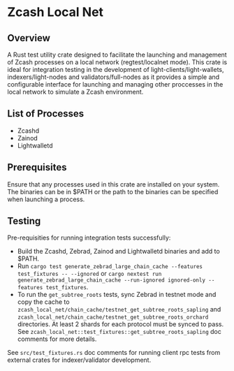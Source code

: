 # Zcash Local Net

## Overview

A Rust test utility crate designed to facilitate the launching and management of Zcash processes on a local network (regtest/localnet mode). This crate is ideal for integration testing in the development of light-clients/light-wallets, indexers/light-nodes and validators/full-nodes as it provides a simple and configurable interface for launching and managing other proccesses in the local network to simulate a Zcash environment.

## List of Processes

- Zcashd
- Zainod
- Lightwalletd

## Prerequisites

Ensure that any processes used in this crate are installed on your system. The binaries can be in $PATH or the path to the binaries can be specified when launching a process.

## Testing

Pre-requisities for running integration tests successfully:
- Build the Zcashd, Zebrad, Zainod and Lightwalletd binaries and add to $PATH.
- Run `cargo test generate_zebrad_large_chain_cache --features test_fixtures -- --ignored` or `cargo nextest run generate_zebrad_large_chain_cache --run-ignored ignored-only --features test_fixtures`.
- To run the `get_subtree_roots` tests, sync Zebrad in testnet mode and copy the cache to `zcash_local_net/chain_cache/testnet_get_subtree_roots_sapling` and `zcash_local_net/chain_cache/testnet_get_subtree_roots_orchard` directories. At least 2 shards for each protocol must be synced to pass. See `zcash_local_net::test_fixtures::get_subtree_roots_sapling` doc comments for more details.

See `src/test_fixtures.rs` doc comments for running client rpc tests from external crates for indexer/validator development.

